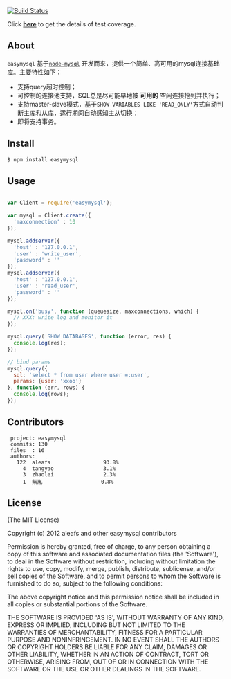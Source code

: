 [![Build Status](https://secure.travis-ci.org/aleafs/easymysql.png?branch=master)](http://travis-ci.org/aleafs/easymysql)

Click **[here](http://aleafs.github.com/coverage/easymysql.html)** to get the details of test coverage.

## About

`easymysql` 基于[`node-mysql`](https://github.com/felixge/node-mysql) 开发而来，提供一个简单、高可用的mysql连接基础库。主要特性如下：

* 支持query超时控制；
* 可控制的连接池支持，SQL总是尽可能早地被 **可用的** 空闲连接抢到并执行；
* 支持master-slave模式，基于`SHOW VARIABLES LIKE 'READ_ONLY'`方式自动判断主库和从库，运行期间自动感知主从切换；
* 即将支持事务。

## Install

```bash
$ npm install easymysql
```

## Usage

```javascript

var Client = require('easymysql');

var mysql = Client.create({
  'maxconnection' : 10
});

mysql.addserver({
  'host' : '127.0.0.1',
  'user' : 'write_user',
  'password' : ''
});
mysql.addserver({
  'host' : '127.0.0.1',
  'user' : 'read_user',
  'password' : ''
});

mysql.on('busy', function (queuesize, maxconnections, which) {
  // XXX: write log and monitor it
});

mysql.query('SHOW DATABASES', function (error, res) {
  console.log(res);
});

// bind params
mysql.query({
  sql: 'select * from user where user =:user',
  params: {user: 'xxoo'}
}, function (err, rows) {
  console.log(rows);
});


```

## Contributors

```
 project: easymysql
 commits: 130
 files  : 16
 authors: 
   122  aleafs                 93.8%
     4  tangyao                3.1%
     3  zhaolei                2.3%
     1  紫胤                   0.8%

```
## License

(The MIT License)

Copyright (c) 2012 aleafs and other easymysql contributors

Permission is hereby granted, free of charge, to any person obtaining
a copy of this software and associated documentation files (the
'Software'), to deal in the Software without restriction, including
without limitation the rights to use, copy, modify, merge, publish,
distribute, sublicense, and/or sell copies of the Software, and to
permit persons to whom the Software is furnished to do so, subject to
the following conditions:

The above copyright notice and this permission notice shall be
included in all copies or substantial portions of the Software.

THE SOFTWARE IS PROVIDED 'AS IS', WITHOUT WARRANTY OF ANY KIND,
EXPRESS OR IMPLIED, INCLUDING BUT NOT LIMITED TO THE WARRANTIES OF
MERCHANTABILITY, FITNESS FOR A PARTICULAR PURPOSE AND NONINFRINGEMENT.
IN NO EVENT SHALL THE AUTHORS OR COPYRIGHT HOLDERS BE LIABLE FOR ANY
CLAIM, DAMAGES OR OTHER LIABILITY, WHETHER IN AN ACTION OF CONTRACT,
TORT OR OTHERWISE, ARISING FROM, OUT OF OR IN CONNECTION WITH THE
SOFTWARE OR THE USE OR OTHER DEALINGS IN THE SOFTWARE.


